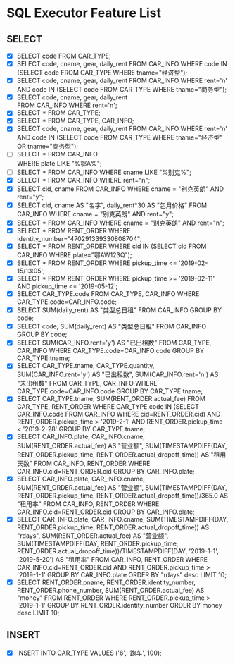 # SQL Executor Feature List

## SELECT

- [x] SELECT code FROM CAR_TYPE;
- [x] SELECT code, cname, gear, daily_rent 
  FROM CAR_INFO
   	WHERE code IN (SELECT code 
                  FROM CAR_TYPE 
         	     WHERE tname="经济型");
- [x] SELECT code, cname, gear, daily_rent 
  	FROM CAR_INFO
    	WHERE rent='n' 
    	AND code IN (SELECT code 
                   FROM CAR_TYPE 
          	     WHERE tname="商务型");
- [x] SELECT code, cname, gear, daily_rent  
  	FROM CAR_INFO
    	WHERE rent='n';
- [x] SELECT * FROM CAR_TYPE;
- [x] SELECT * FROM CAR_TYPE, CAR_INFO;
- [x] SELECT code, cname, gear, daily_rent 
  	FROM CAR_INFO
    	WHERE rent='n'
    	AND code IN (SELECT code 
                   FROM CAR_TYPE
                   WHERE tname="经济型" 
                   OR tname="商务型");
- [ ] SELECT *
  	FROM CAR_INFO	
    	WHERE plate LIKE "%鄂A%";
- [ ] SELECT *
  	FROM CAR_INFO
    	WHERE cname LIKE "%别克%";
- [x] SELECT *
  	FROM CAR_INFO
    	WHERE rent="n";
- [x] SELECT cid, cname
  	FROM CAR_INFO
    	WHERE cname = "别克英朗" 
    	AND rent="y";
- [x] SELECT cid, cname AS "名字", daily_rent*30 AS "包月价格"
  	FROM CAR_INFO
    	WHERE cname = "别克英朗" 
    	AND rent="y";
- [x] SELECT *
  	FROM CAR_INFO
    	WHERE cname = "别克英朗" 
    	AND rent="n";
- [x] SELECT *
  	FROM RENT_ORDER
    	WHERE identity_number="470291339330808704";
- [x] SELECT *
  	FROM RENT_ORDER
    	WHERE cid IN (SELECT cid
                    FROM CAR_INFO
                    WHERE plate="鄂AW123Q");
- [x] SELECT *
  	FROM RENT_ORDER
    	WHERE pickup_time <= '2019-02-15/13:05';
- [x] SELECT *
  	     FROM RENT_ORDER
    	WHERE pickup_time >= '2019-02-11'
    	AND pickup_time <= '2019-05-12';
- [x] SELECT CAR_TYPE.code FROM CAR_TYPE, CAR_INFO WHERE CAR_TYPE.code=CAR_INFO.code;
- [x] SELECT SUM(daily_rent) AS "类型总日租" FROM CAR_INFO GROUP BY code;
- [x] SELECT code, SUM(daily_rent) AS "类型总日租" FROM CAR_INFO GROUP BY code;
- [x] SELECT  SUM(CAR_INFO.rent='y') AS "已出租数"
       FROM CAR_TYPE, CAR_INFO
       WHERE CAR_TYPE.code=CAR_INFO.code
       GROUP BY CAR_TYPE.tname;
- [x] SELECT CAR_TYPE.tname, 
  	   CAR_TYPE.quantity, 
  	   SUM(CAR_INFO.rent='y') AS "已出租数", 
  	   SUM(CAR_INFO.rent='n') AS "未出租数"
  	FROM CAR_TYPE, CAR_INFO
      WHERE CAR_TYPE.code=CAR_INFO.code
      GROUP BY CAR_TYPE.tname;
- [x] SELECT CAR_TYPE.tname, SUM(RENT_ORDER.actual_fee)
      FROM CAR_TYPE, RENT_ORDER
      WHERE CAR_TYPE.code IN (SELECT CAR_INFO.code 
                             FROM CAR_INFO 
                             WHERE cid=RENT_ORDER.cid) 
      AND RENT_ORDER.pickup_time > '2019-2-1' 
      AND RENT_ORDER.pickup_time < '2019-2-28'
      GROUP BY CAR_TYPE.tname;
- [x] SELECT CAR_INFO.plate, 
  	   CAR_INFO.cname, 
  	   SUM(RENT_ORDER.actual_fee) AS "营业额", 
         SUM(TIMESTAMPDIFF(DAY, RENT_ORDER.pickup_time, RENT_ORDER.actual_dropoff_time)) AS "租用天数"
         FROM CAR_INFO, RENT_ORDER
         WHERE CAR_INFO.cid=RENT_ORDER.cid
         GROUP BY CAR_INFO.plate;
- [x] SELECT CAR_INFO.plate, 
  	   CAR_INFO.cname, 
  	   SUM(RENT_ORDER.actual_fee) AS "营业额", 
         SUM(TIMESTAMPDIFF(DAY, RENT_ORDER.pickup_time, RENT_ORDER.actual_dropoff_time))/365.0 AS "租用率"
         FROM CAR_INFO, RENT_ORDER
         WHERE CAR_INFO.cid=RENT_ORDER.cid
         GROUP BY CAR_INFO.plate;
- [x] SELECT CAR_INFO.plate,
  	   CAR_INFO.cname,
  	   SUM(TIMESTAMPDIFF(DAY, RENT_ORDER.pickup_time, RENT_ORDER.actual_dropoff_time)) AS "rdays",
         SUM(RENT_ORDER.actual_fee) AS "营业额", 
         SUM(TIMESTAMPDIFF(DAY, RENT_ORDER.pickup_time, RENT_ORDER.actual_dropoff_time))/TIMESTAMPDIFF(DAY, '2019-1-1', '2019-5-20') AS "租用率"
         FROM CAR_INFO, RENT_ORDER
         WHERE CAR_INFO.cid=RENT_ORDER.cid
         AND RENT_ORDER.pickup_time > '2019-1-1' 
         GROUP BY CAR_INFO.plate
         ORDER BY "rdays" desc
         LIMIT 10;
- [x] SELECT RENT_ORDER.pname,
  	   RENT_ORDER.identity_number,
         RENT_ORDER.phone_number,
         SUM(RENT_ORDER.actual_fee) AS "money"
         FROM RENT_ORDER
         WHERE RENT_ORDER.pickup_time > '2019-1-1'
         GROUP BY RENT_ORDER.identity_number
         ORDER BY money desc 
         LIMIT 10;

## INSERT

- [x] INSERT INTO CAR_TYPE VALUES ('6', '跑车', 100);